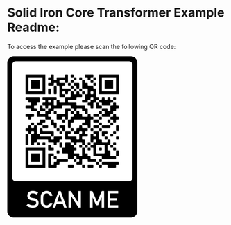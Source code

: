 # Solid Iron Core Transformer Example Readme:

To access the example please scan the following QR code:


![](Images/QR%20Code.png)
